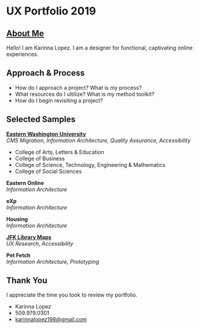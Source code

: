 # UX Portfolio 2019

## [About Me](https://github.com/klopez10/ux-portfolio/wiki/Bio)
Hello! I am Karinna Lopez. I am a designer for functional, captivating online experiences.

## Approach & Process
* How do I approach a project? What is my process?
* What resources do I ultilize? What is my method toolkit?
* How do I begin revisiting a project?

## Selected Samples
**[Eastern Washington University](https://www.ewu.edu/)**  
*CMS Migration, Information Architecture, Quality Assurance, Accessibility*
* College of Arts, Letters & Education
* College of Business
* College of Science, Technology, Engineering & Mathematics
* College of Social Sciences

**Eastern Online**  
*Information Architecture*

**eXp**  
*Information Architecture*

**Housing**  
*Information Architecture*

**[JFK Library Maps](https://projects.invisionapp.com/d/main?origin=v7#/projects/boards/6596359)**  
*UX Research, Accessibility*

**Pet Fetch**  
*Information Architecture, Prototyping*

## Thank You
I appreciate the time you took to review my portfolio.  
* Karinna Lopez
* 509.979.0301
* karinnalopez198@gmail.com

